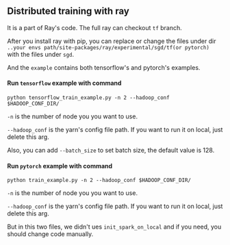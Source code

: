 ## Distributed training with ray

It is a part of Ray's code. The full ray can checkout `tf` branch.

After you install ray with pip, you can replace or change the files under dir `..your envs path/site-packages/ray/experimental/sgd/tf(or pytorch)` with the files under `sgd`.


And the `example` contains both tensorflow's and pytorch's examples.

#### Run `tensorflow` example with command

`python tensorflow_train_example.py -n 2 --hadoop_conf $HADOOP_CONF_DIR/`

`-n` is the number of node you you want to use.

``--hadoop_conf`` is the yarn's config file path. If you want to run it on local, just delete this arg.

Also, you can add `--batch_size` to set batch size, the default value is 128.
 
#### Run `pytorch` example with command
`python train_example.py -n 2 --hadoop_conf $HADOOP_CONF_DIR/`

`-n` is the number of node you you want to use.

``--hadoop_conf`` is the yarn's config file path. If you want to run it on local, just delete this arg.

But in this two files, we didn't ues `init_spark_on_local` and if you need, you should change code manually.
